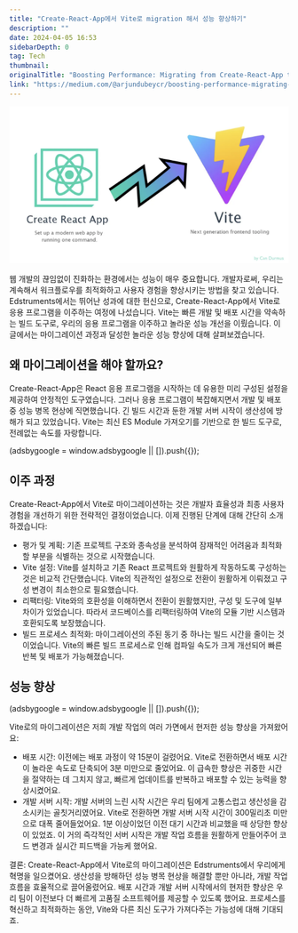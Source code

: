 ```yaml
---
title: "Create-React-App에서 Vite로 migration 해서 성능 향상하기"
description: ""
date: 2024-04-05 16:53
sidebarDepth: 0
tag: Tech
thumbnail: 
originalTitle: "Boosting Performance: Migrating from Create-React-App to Vite at Edstruments"
link: "https://medium.com/@arjundubeycr/boosting-performance-migrating-from-create-react-app-to-vite-at-edstruments-bfb9f1d22706"
---
```



<img src="./img/BoostingPerformanceMigratingfromCreate-React-ApptoViteatEdstruments_0.png" />

웹 개발의 끊임없이 진화하는 환경에서는 성능이 매우 중요합니다. 개발자로써, 우리는 계속해서 워크플로우를 최적화하고 사용자 경험을 향상시키는 방법을 찾고 있습니다. Edstruments에서는 뛰어난 성과에 대한 헌신으로, Create-React-App에서 Vite로 응용 프로그램을 이주하는 여정에 나섰습니다. Vite는 빠른 개발 및 배포 시간을 약속하는 빌드 도구로, 우리의 응용 프로그램을 이주하고 놀라운 성능 개선을 이뤘습니다. 이 글에서는 마이그레이션 과정과 달성한 놀라운 성능 향상에 대해 살펴보겠습니다.

## 왜 마이그레이션을 해야 할까요?

Create-React-App은 React 응용 프로그램을 시작하는 데 유용한 미리 구성된 설정을 제공하여 안정적인 도구였습니다. 그러나 응용 프로그램이 복잡해지면서 개발 및 배포 중 성능 병목 현상에 직면했습니다. 긴 빌드 시간과 둔한 개발 서버 시작이 생산성에 방해가 되고 있었습니다. Vite는 최신 ES Module 가져오기를 기반으로 한 빌드 도구로, 전례없는 속도를 자랑합니다.

<!-- ui-log 수평형 -->
<ins class="adsbygoogle"
  style="display:block"
  data-ad-client="ca-pub-4877378276818686"
  data-ad-slot="9743150776"
  data-ad-format="auto"
  data-full-width-responsive="true"></ins>
<component is="script">
(adsbygoogle = window.adsbygoogle || []).push({});
</component>

## 이주 과정

Create-React-App에서 Vite로 마이그레이션하는 것은 개발자 효율성과 최종 사용자 경험을 개선하기 위한 전략적인 결정이었습니다. 이제 진행된 단계에 대해 간단히 소개하겠습니다:

- 평가 및 계획: 기존 프로젝트 구조와 종속성을 분석하여 잠재적인 어려움과 최적화할 부분을 식별하는 것으로 시작했습니다.
- Vite 설정: Vite를 설치하고 기존 React 프로젝트와 원활하게 작동하도록 구성하는 것은 비교적 간단했습니다. Vite의 직관적인 설정으로 전환이 원활하게 이뤄졌고 구성 변경이 최소한으로 필요했습니다.
- 리팩터링: Vite와의 호환성을 이해하면서 전환이 원활했지만, 구성 및 도구에 일부 차이가 있었습니다. 따라서 코드베이스를 리팩터링하여 Vite의 모듈 기반 시스템과 호환되도록 보장했습니다.
- 빌드 프로세스 최적화: 마이그레이션의 주된 동기 중 하나는 빌드 시간을 줄이는 것이었습니다. Vite의 빠른 빌드 프로세스로 인해 컴파일 속도가 크게 개선되어 빠른 반복 및 배포가 가능해졌습니다.

## 성능 향상

<!-- ui-log 수평형 -->
<ins class="adsbygoogle"
  style="display:block"
  data-ad-client="ca-pub-4877378276818686"
  data-ad-slot="9743150776"
  data-ad-format="auto"
  data-full-width-responsive="true"></ins>
<component is="script">
(adsbygoogle = window.adsbygoogle || []).push({});
</component>

Vite로의 마이그레이션은 저희 개발 작업의 여러 가면에서 현저한 성능 향상을 가져왔어요:

- 배포 시간: 이전에는 배포 과정이 약 15분이 걸렸어요. Vite로 전환하면서 배포 시간이 놀라운 속도로 단축되어 3분 미만으로 줄었어요. 이 급속한 향상은 귀중한 시간을 절약하는 데 그치지 않고, 빠르게 업데이트를 반복하고 배포할 수 있는 능력을 향상시켰어요.
- 개발 서버 시작: 개발 서버의 느린 시작 시간은 우리 팀에게 고통스럽고 생산성을 감소시키는 골칫거리였어요. Vite로 전환하면 개발 서버 시작 시간이 300밀리초 미만으로 대폭 줄어들었어요. 1분 이상이었던 이전 대기 시간과 비교했을 때 상당한 향상이 있었죠. 이 거의 즉각적인 서버 시작은 개발 작업 흐름을 원활하게 만들어주어 코드 변경과 실시간 피드백을 가능케 했어요.

결론: Create-React-App에서 Vite로의 마이그레이션은 Edstruments에서 우리에게 혁명을 일으켰어요. 생산성을 방해하던 성능 병목 현상을 해결할 뿐만 아니라, 개발 작업 흐름을 효율적으로 끌어올렸어요. 배포 시간과 개발 서버 시작에서의 현저한 향상은 우리 팀이 이전보다 더 빠르게 고품질 소프트웨어를 제공할 수 있도록 했어요. 프로세스를 혁신하고 최적화하는 동안, Vite와 다른 최신 도구가 가져다주는 가능성에 대해 기대되죠.